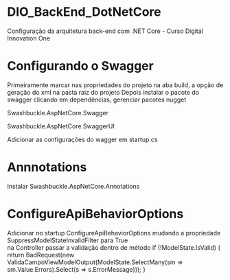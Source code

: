 # DIO_BackEnd_DotNetCore
Configuração da arquitetura back-end com .NET Core - Curso Digital Innovation One

# Configurando o Swagger
Primeiramente marcar nas propriedades do projeto na aba build, a opção de geração do xml na pasta raiz do projeto
Depois instalar o pacote do swagger clicando em dependências, gerenciar pacotes nugget  

Swashbuckle.AspNetCore.Swagger  

Swashbuckle.AspNetCore.SwaggerUI  

Adicionar as configurações do wagger em startup.cs  

# Annnotations
Instalar Swashbuckle.AspNetCore.Annotations

# ConfigureApiBehaviorOptions
Adicionar no startup ConfigureApiBehaviorOptions mudando a propriedade SuppressModelStateInvalidFilter para True  
na Controller passar a validação  dentro de método 
            if (!ModelState.IsValid)
            {
                return BadRequest(new ValidaCampoViewModelOutput(ModelState.SelectMany(sm => sm.Value.Errors).Select(s => s.ErrorMessage)));
            }

